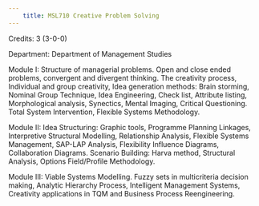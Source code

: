 ```yaml
---
    title: MSL710 Creative Problem Solving
---
```

Credits: 3 (3-0-0)

Department: Department of Management Studies

Module I: Structure of managerial problems. Open and close ended problems, convergent and divergent thinking. The creativity process, Individual and group creativity, Idea generation methods: Brain storming, Nominal Group Technique, Idea Engineering, Check list, Attribute listing, Morphological analysis, Synectics, Mental Imaging, Critical Questioning. Total System Intervention, Flexible Systems Methodology.

Module II: Idea Structuring: Graphic tools, Programme Planning Linkages, Interpretive Structural Modelling, Relationship Analysis, Flexible Systems Management, SAP-LAP Analysis, Flexibility Influence Diagrams, Collaboration Diagrams. Scenario Building: Harva method, Structural Analysis, Options Field/Profile Methodology.

Module III: Viable Systems Modelling. Fuzzy sets in multicriteria decision making, Analytic Hierarchy Process, Intelligent Management Systems, Creativity applications in TQM and Business Process Reengineering.